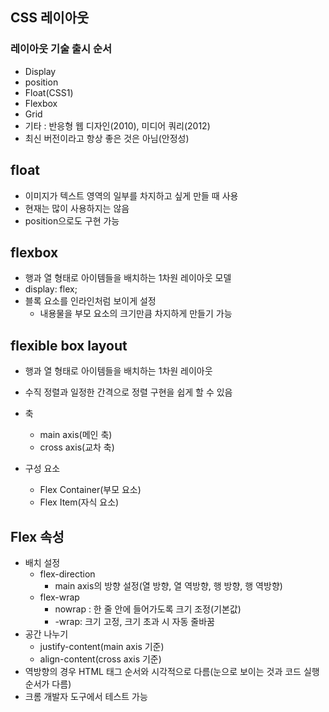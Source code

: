 ## CSS 레이아웃

### 레이아웃 기술 출시 순서

- Display
- position
- Float(CSS1)
- Flexbox
- Grid
- 기타 : 반응형 웹 디자인(2010), 미디어 쿼리(2012)
- 최신 버전이라고 항상 좋은 것은 아님(안정성)

## float

- 이미지가 텍스트 영역의 일부를 차지하고 싶게 만들 때 사용
- 현재는 많이 사용하지는 않음
- position으로도 구현 가능

## flexbox

- 행과 열 형태로 아이템들을 배치하는 1차원 레이아웃 모델
- display: flex;
- 블록 요소를 인라인처럼 보이게 설정
  - 내용물을 부모 요소의 크기만큼 차지하게 만들기 가능

## flexible box layout

- 행과 열 형태로 아이템들을 배치하는 1차원 레이아웃
- 수직 정렬과 일정한 간격으로 정렬 구현을 쉽게 할 수 있음

- 축
  - main axis(메인 축)
  - cross axis(교차 축)
- 구성 요소
  - Flex Container(부모 요소)
  - Flex Item(자식 요소)

## Flex 속성

- 배치 설정
  - flex-direction
    - main axis의 방향 설정(열 방향, 열 역방향, 행 방향, 행 역방향)
  - flex-wrap
    - nowrap : 한 줄 안에 들어가도록 크기 조정(기본값)
    - -wrap: 크기 고정, 크기 초과 시 자동 줄바꿈
- 공간 나누기
  - justify-content(main axis 기준)
  - align-content(cross axis 기준)
- 역방향의 경우 HTML 태그 순서와 시각적으로 다름(눈으로 보이는 것과 코드 실행 순서가 다름)
- 크롬 개발자 도구에서 테스트 가능